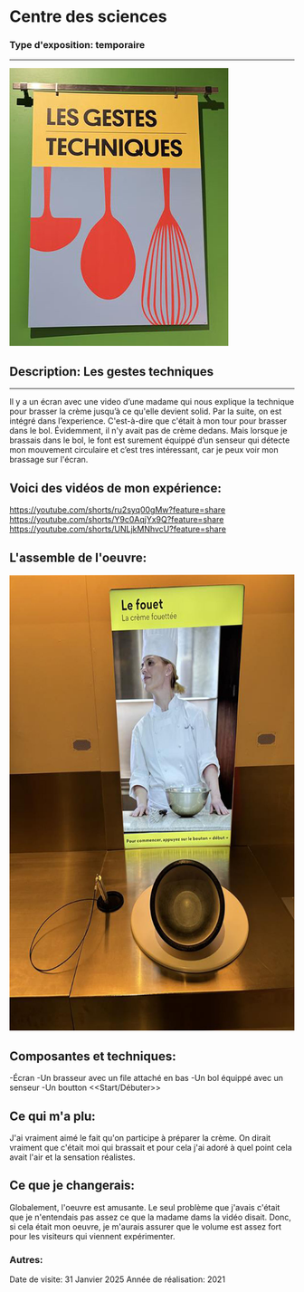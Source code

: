 # Centre des sciences
### Type d'exposition: temporaire
----------------------
![Image](medias/Les_gestions_techniques.jpg)
## Description: Les gestes techniques
-------------
Il y a un écran avec une video d’une madame qui nous explique la technique pour brasser la crème jusqu’à ce qu'elle devient solid. Par la suite, on est intégré dans l’experience. C'est-à-dire que c'était à mon tour pour brasser dans le bol. Évidemment, il n'y avait pas de crème dedans. Mais lorsque je brassais dans le bol, le font est surement équippé d’un senseur qui détecte mon mouvement circulaire et c’est tres intéressant, car je peux voir mon brassage sur l'écran.

## Voici des vidéos de mon expérience:
https://youtube.com/shorts/ru2syq00gMw?feature=share
https://youtube.com/shorts/Y9c0AqjYx9Q?feature=share
https://youtube.com/shorts/UNLjkMNhvcU?feature=share

## L'assemble de l'oeuvre:
![Image](medias/materiel.jpg)

## Composantes et techniques:
-Écran
-Un brasseur avec un file attaché en bas
-Un bol équippé avec un senseur
-Un boutton <<Start/Débuter>>


## Ce qui m'a plu:
J'ai vraiment aimé le fait qu'on participe à préparer la crème. On dirait vraiment que c'était moi qui brassait et pour cela j'ai adoré à quel point cela avait l'air et la sensation réalistes.

## Ce que je changerais:
Globalement, l'oeuvre est amusante. Le seul problème que j'avais c'était que je n'entendais pas assez ce que la madame dams la vidéo disait. Donc, si cela était mon oeuvre, je m'aurais assurer que le volume est assez fort pour les visiteurs qui viennent expérimenter.

### Autres:
Date de visite: 31 Janvier 2025 
Année de réalisation: 2021
